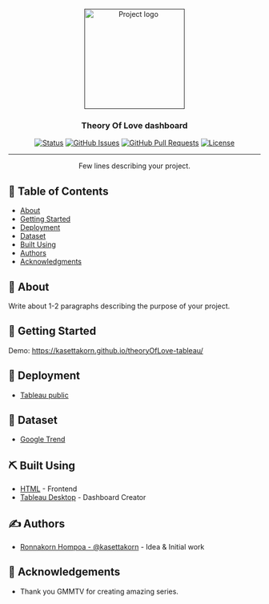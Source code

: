 <p align="center">
  <a href="" rel="noopener">
 <img width=200px height=200px src="https://i.imgur.com/6wj0hh6.jpg" alt="Project logo"></a>
</p>

<h3 align="center">Theory Of Love dashboard</h3>

<div align="center">

[![Status](https://img.shields.io/badge/status-active-success.svg)]()
[![GitHub Issues](https://img.shields.io/github/issues/kylelobo/The-Documentation-Compendium.svg)](https://github.com/kylelobo/The-Documentation-Compendium/issues)
[![GitHub Pull Requests](https://img.shields.io/github/issues-pr/kylelobo/The-Documentation-Compendium.svg)](https://github.com/kylelobo/The-Documentation-Compendium/pulls)
[![License](https://img.shields.io/badge/license-MIT-blue.svg)](/LICENSE)

</div>

---

<p align="center"> Few lines describing your project.
    <br> 
</p>

## 📝 Table of Contents

- [About](#about)
- [Getting Started](#getting_started)
- [Deployment](#deployment)
- [Dataset](#dataset)
- [Built Using](#built_using)
- [Authors](#authors)
- [Acknowledgments](#acknowledgement)

## 🧐 About <a name = "about"></a>

Write about 1-2 paragraphs describing the purpose of your project.

## 🏁 Getting Started <a name = "getting_started"></a>
Demo: https://kasettakorn.github.io/theoryOfLove-tableau/


## 🚀 Deployment <a name = "deployment"></a>

- [Tableau public](https://public.tableau.com/en-us/s/) 

## 🚀 Dataset <a name = "dataset"></a>

- [Google Trend](https://trends.google.co.th/trends/)

## ⛏️ Built Using <a name = "built_using"></a>

- [HTML](https://www.w3schools.com/html/) - Frontend
- [Tableau Desktop](https://www.tableau.com/) - Dashboard Creator

## ✍️ Authors <a name = "authors"></a>

- [Ronnakorn Hompoa - @kasettakorn](https://github.com/kasettakorn/) - Idea & Initial work

## 🎉 Acknowledgements <a name = "acknowledgement"></a>

- Thank you GMMTV for creating amazing series.
